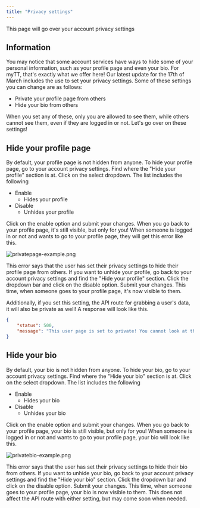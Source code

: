 ```yaml
---
title: "Privacy settings"
---
```


This page will go over your account privacy settings

## Information
You may notice that some account services have ways to hide some of your personal information, such as your profile page and even your bio. For myTT, that's exactly what we offer here! Our latest update for the 17th of March includes the use to set your privacy settings. Some of these settings you can change are as follows:

- Private your profile page from others
- Hide your bio from others

When you set any of these, only you are allowed to see them, while others cannot see them, even if they are logged in or not. Let's go over on these settings!

## Hide your profile page
By default, your profile page is not hidden from anyone. To hide your profile page, go to your account privacy settings. Find where the "Hide your profile" section is at. Click on the select dropdown. The list includes the following

- Enable
    - Hides your profile
- Disable
    - Unhides your profile

Click on the enable option and submit your changes. When you go back to your profile page, it's still visible, but only for you! When someone is logged in or not and wants to go to your profile page, they will get this error like this.

![privatepage-example.png](/images/privatepage-example.png)

This error says that the user has set their privacy settings to hide their profile page from others. If you want to unhide your profile, go back to your account privacy settings and find the "Hide your profile" section. Click the dropdown bar and click on the disable option. Submit your changes. This time, when someone goes to your profile page, it's now visible to them.

Additionally, if you set this setting, the API route for grabbing a user's data, it will also be private as well! A response will look like this.

```json
{
    "status": 500,
    "message": "This user page is set to private! You cannot look at their information right now!"
}
```

## Hide your bio
By default, your bio is not hidden from anyone. To hide your bio, go to your account privacy settings. Find where the "Hide your bio" section is at. Click on the select dropdown. The list includes the following

- Enable
    - Hides your bio
- Disable
    - Unhides your bio

Click on the enable option and submit your changes. When you go back to your profile page, your bio is still visible, but only for you! When someone is logged in or not and wants to go to your profile page, your bio will look like this.

![privatebio-example.png](/images/privatebio-example.png)

This error says that the user has set their privacy settings to hide their bio from others. If you want to unhide your bio, go back to your account privacy settings and find the "Hide your bio" section. Click the dropdown bar and click on the disable option. Submit your changes. This time, when someone goes to your profile page, your bio is now visible to them. This does not affect the API route with either setting, but may come soon when needed.